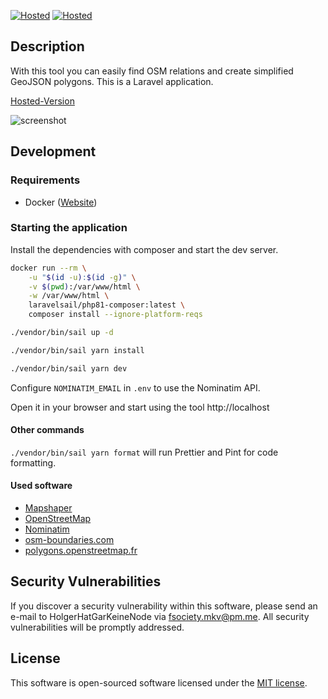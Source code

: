 [![Hosted](https://img.shields.io/endpoint?url=https%3A%2F%2Fforge.laravel.com%2Fsite-badges%2Fd0c6685b-061b-43f1-988f-294924d06686%3Fdate%3D1%26commit%3D1&style=plastic)](https://geojson.codingarena.de) [![Hosted](https://img.shields.io/static/v1?label=Hosted&message=https://geojson.codingarena.de&style=plastic)](https://geojson.codingarena.de)

## Description

With this tool you can easily find OSM relations and create simplified GeoJSON polygons. This is a Laravel application.

[Hosted-Version](https://geojson.codingarena.top)

![screenshot](https://user-images.githubusercontent.com/85003930/215837556-f8076e6e-5ad2-4fe2-8223-94dd69878d12.png)

## Development

### Requirements

-   Docker ([Website](https://docs.docker.com/get-docker/))

### Starting the application

Install the dependencies with composer and start the dev server.

```bash
docker run --rm \
    -u "$(id -u):$(id -g)" \
    -v $(pwd):/var/www/html \
    -w /var/www/html \
    laravelsail/php81-composer:latest \
    composer install --ignore-platform-reqs

./vendor/bin/sail up -d

./vendor/bin/sail yarn install

./vendor/bin/sail yarn dev
```

Configure `NOMINATIM_EMAIL` in `.env` to use the Nominatim API.

Open it in your browser and start using the tool http://localhost

#### Other commands

`./vendor/bin/sail yarn format` will run Prettier and Pint for code formatting.

#### Used software

-   [Mapshaper](https://github.com/mbloch/mapshaper)
-   [OpenStreetMap](https://www.openstreetmap.org/)
-   [Nominatim](https://nominatim.org/)
-   [osm-boundaries.com](https://osm-boundaries.com/)
-   [polygons.openstreetmap.fr](https://polygons.openstreetmap.fr/)

## Security Vulnerabilities

If you discover a security vulnerability within this software, please send an e-mail to HolgerHatGarKeineNode
via [fsociety.mkv@pm.me](mailto:fsociety.mkv@pm.me). All security vulnerabilities will be promptly addressed.

## License

This software is open-sourced software licensed under the [MIT license](https://opensource.org/licenses/MIT).
